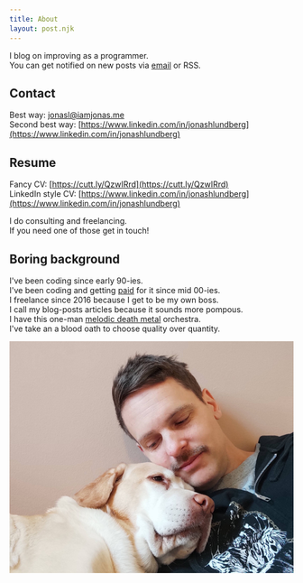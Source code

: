 ```yaml
---
title: About
layout: post.njk
---
```


I blog on improving as a programmer.  
You can get notified on new posts via [email](https://follow.it/i-am-jonas?action=followPub) or RSS.

## Contact
Best way: [jonasl@iamjonas.me](mailto:jonasl@iamjonas.me)  
Second best way: [https://www.linkedin.com/in/jonashlundberg](https://www.linkedin.com/in/jonashlundberg)

## Resume
Fancy CV: [https://cutt.ly/QzwIRrd](https://cutt.ly/QzwIRrd)  
LinkedIn style CV: [https://www.linkedin.com/in/jonashlundberg](https://www.linkedin.com/in/jonashlundberg)  

I do consulting and freelancing.  
If you need one of those get in touch!

## Boring background
I've been coding since early 90-ies.  
I've been coding and getting [paid](https://se.linkedin.com/in/jonashlundberg) for it since mid 00-ies.  
I freelance since 2016 because I get to be my own boss.  
I call my blog-posts articles because it sounds more pompous.  
I have this one-man [melodic death metal](https://www.facebook.com/aestheticsofaloss/) orchestra.  
I've take an a blood oath to choose quality over quantity.  

![me and my dog locking eyes (kind of)](./me-and-dog.jpg)
